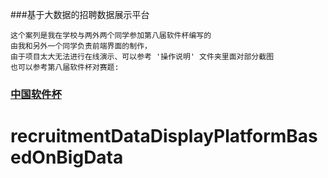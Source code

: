###基于大数据的招聘数据展示平台
```$xslt
这个案列是我在学校与两外两个同学参加第八届软件杯编写的
由我和另外一个同学负责前端界面的制作，
由于项目太大无法进行在线演示、可以参考 '操作说明' 文件夹里面对部分截图
也可以参考第八届软件杯对赛题:
```
### [中国软件杯](http://www.cnsoftbei.com/)
# recruitmentDataDisplayPlatformBasedOnBigData
